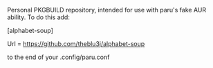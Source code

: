 Personal PKGBUILD repository, intended for use with paru's fake AUR ability. To do this add:

[alphabet-soup]

Url = https://github.com/theblu3j/alphabet-soup

to the end of your .config/paru.conf
